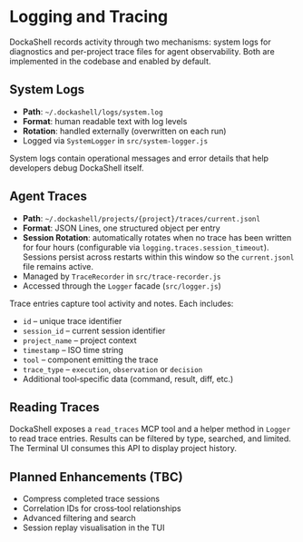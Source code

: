 # Logging and Tracing

DockaShell records activity through two mechanisms: system logs for diagnostics and per-project trace files for agent observability. Both are implemented in the codebase and enabled by default.

## System Logs

- **Path**: `~/.dockashell/logs/system.log`
- **Format**: human readable text with log levels
- **Rotation**: handled externally (overwritten on each run)
- Logged via `SystemLogger` in `src/system-logger.js`

System logs contain operational messages and error details that help developers debug DockaShell itself.

## Agent Traces

- **Path**: `~/.dockashell/projects/{project}/traces/current.jsonl`
- **Format**: JSON Lines, one structured object per entry
- **Session Rotation**: automatically rotates when no trace has been written for four hours (configurable via `logging.traces.session_timeout`). Sessions persist across restarts within this window so the `current.jsonl` file remains active.
- Managed by `TraceRecorder` in `src/trace-recorder.js`
- Accessed through the `Logger` facade (`src/logger.js`)

Trace entries capture tool activity and notes. Each includes:

- `id` – unique trace identifier
- `session_id` – current session identifier
- `project_name` – project context
- `timestamp` – ISO time string
- `tool` – component emitting the trace
- `trace_type` – `execution`, `observation` or `decision`
- Additional tool‑specific data (command, result, diff, etc.)

## Reading Traces

DockaShell exposes a `read_traces` MCP tool and a helper method in `Logger` to read trace entries. Results can be filtered by type, searched, and limited. The Terminal UI consumes this API to display project history.

## Planned Enhancements (TBC)

- Compress completed trace sessions
- Correlation IDs for cross‑tool relationships
- Advanced filtering and search
- Session replay visualisation in the TUI
